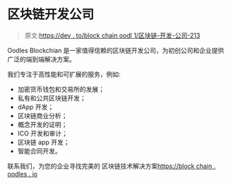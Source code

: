 # 区块链开发公司

> 原文:[https://dev . to/block chain oodl 1/区块链-开发-公司-213](https://dev.to/blockchainoodl1/blockchain-development-company-213)

Oodles Blockchian 是一家值得信赖的区块链开发公司，为初创公司和企业提供广泛的端到端解决方案。

我们专注于高性能和可扩展的服务，例如:

*   加密货币钱包和交易所的发展；
*   私有和公共区块链开发；
*   dApp 开发；
*   区块链商业分析；
*   概念开发的证明；
*   ICO 开发和审计；
*   区块链 app 开发；
*   智能合同开发。

联系我们，为您的企业寻找完美的
区块链技术解决方案[https://block chain . oodles . io](https://blockchain.oodles.io)